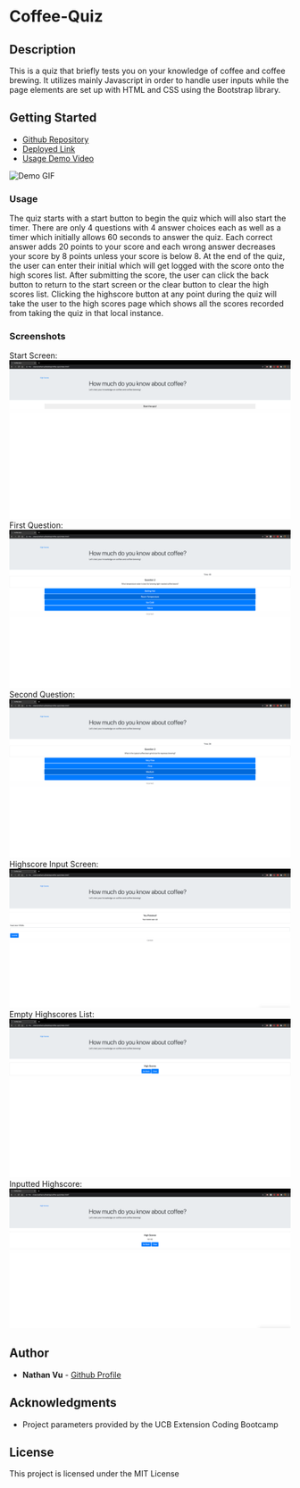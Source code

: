 # Coffee-Quiz

## Description

This is a quiz that briefly tests you on your knowledge of coffee and coffee brewing. It utilizes mainly Javascript in order to handle user inputs while the page elements are set up with HTML and CSS using the Bootstrap library.

## Getting Started

* [Github Repository](https://github.com/nathanmvu/password-generator)
* [Deployed Link](https://nathanmvu.github.io/coffee-quiz/)
* [Usage Demo Video](https://drive.google.com/file/d/1G4CenNWlmtvzXj0OROpieNdSVHWqRdum/view)

![Demo GIF](./Screenshots/coffee-quiz.gif)

### Usage

The quiz starts with a start button to begin the quiz which will also start the timer. There are only 4 questions with 4 answer choices each as well as a timer which initially allows 60 seconds to answer the quiz. Each correct answer adds 20 points to your score and each wrong answer decreases your score by 8 points unless your score is below 8. At the end of the quiz, the user can enter their initial which will get logged with the score onto the high scores list. After submitting the score, the user can click the back button to return to the start screen or the clear button to clear the high scores list. Clicking the highscore button at any point during the quiz will take the user to the high scores page which shows all the scores recorded from taking the quiz in that local instance.

### Screenshots

Start Screen:
![](./Screenshots/screenshot1.png/)
First Question:
![](./Screenshots/screenshot2.png/)
Second Question:
![](./Screenshots/screenshot3.png/)
Highscore Input Screen:
![](./Screenshots/screenshot4.png/)
Empty Highscores List:
![](./Screenshots/screenshot5.png/)
Inputted Highscore:
![](./Screenshots/screenshot6.png/)


## Author

* **Nathan Vu** - [Github Profile](https://github.com/nathanmvu)

## Acknowledgments

* Project parameters provided by the UCB Extension Coding Bootcamp

## License

This project is licensed under the MIT License 


